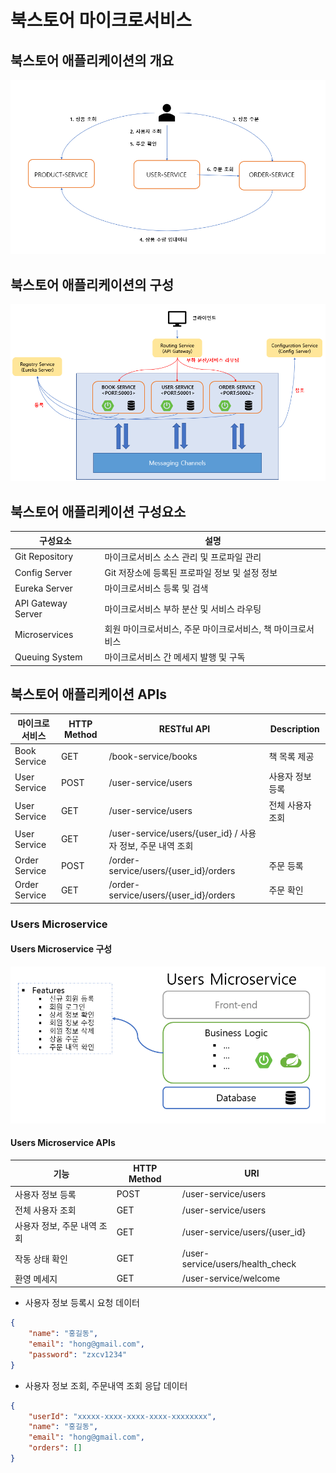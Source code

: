 # 북스토어 마이크로서비스

## 북스토어 애플리케이션의 개요

![북스토어 애플리케이션 개요](../images/bookstore-1.png)

## 북스토어 애플리케이션의 구성

![북스토어 애플리케이션 구성](../images/bookstore-2.png)

## 북스토어 애플리케이션 구성요소

| 구성요소 | 설명 |
| --- | --- |
| Git Repository | 마이크로서비스 소스 관리 및 프로파일 관리 |
| Config Server | Git 저장소에 등록된 프로파일 정보 및 설정 정보 |
| Eureka Server | 마이크로서비스 등록 및 검색 |
| API Gateway Server | 마이크로서비스 부하 분산 및 서비스 라우팅 |
| Microservices | 회원 마이크로서비스, 주문 마이크로서비스, 책 마이크로서비스 |
| Queuing System | 마이크로서비스 간 메세지 발행 및 구독|

## 북스토어 애플리케이션 APIs

| 마이크로서비스 | HTTP Method | RESTful API | Description |
| --- | --- | --- | --- |
| Book Service | GET | /book-service/books | 책 목록 제공 |
| User Service | POST | /user-service/users | 사용자 정보 등록 |
| User Service | GET | /user-service/users | 전체 사용자 조회 |
| User Service | GET | /user-service/users/{user_id} / 사용자 정보, 주문 내역 조회 |
| Order Service | POST | /order-service/users/{user_id}/orders | 주문 등록 |
| Order Service | GET | /order-service/users/{user_id}/orders | 주문 확인 |

### Users Microservice

#### Users Microservice 구성

![User Microservice 구성](../images/bookstore-userservice.png)

#### Users Microservice APIs

| 기능 | HTTP Method | URI |
| --- | --- | --- |
| 사용자 정보 등록 | POST | /user-service/users |
| 전체 사용자 조회 | GET | /user-service/users |
| 사용자 정보, 주문 내역 조회 | GET | /user-service/users/{user_id} |
| 작동 상태 확인 | GET | /user-service/users/health_check |
| 환영 메세지 | GET | /user-service/welcome |

- 사용자 정보 등록시 요청 데이터

```json
{
    "name": "홍길동",
    "email": "hong@gmail.com",
    "password": "zxcv1234"
}
```

- 사용자 정보 조회, 주문내역 조회 응답 데이터

```json
{
    "userId": "xxxxx-xxxx-xxxx-xxxx-xxxxxxxx",
    "name": "홍길동",
    "email": "hong@gmail.com",
    "orders": []
}
```

